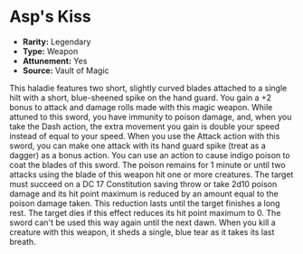 # Asp's Kiss

- **Rarity:** Legendary
- **Type:** Weapon
- **Attunement:** Yes
- **Source:** Vault of Magic

This haladie features two short, slightly curved blades attached to a single hilt with a short, blue-sheened spike on the hand guard. You gain a +2 bonus to attack and damage rolls made with this magic weapon. While attuned to this sword, you have immunity to poison damage, and, when you take the Dash action, the extra movement you gain is double your speed instead of equal to your speed. When you use the Attack action with this sword, you can make one attack with its hand guard spike (treat as a dagger) as a bonus action. You can use an action to cause indigo poison to coat the blades of this sword. The poison remains for 1 minute or until two attacks using the blade of this weapon hit one or more creatures. The target must succeed on a DC 17 Constitution saving throw or take 2d10 poison damage and its hit point maximum is reduced by an amount equal to the poison damage taken. This reduction lasts until the target finishes a long rest. The target dies if this effect reduces its hit point maximum to 0. The sword can't be used this way again until the next dawn. When you kill a creature with this weapon, it sheds a single, blue tear as it takes its last breath.
